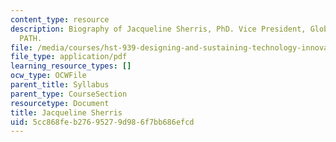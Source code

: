 ```yaml
---
content_type: resource
description: Biography of Jacqueline Sherris, PhD. Vice President, Global Programs,
  PATH.
file: /media/courses/hst-939-designing-and-sustaining-technology-innovation-for-global-health-practice-spring-2008/5cc868feb27695279d986f7bb686efcd_jacqueline_bio.pdf
file_type: application/pdf
learning_resource_types: []
ocw_type: OCWFile
parent_title: Syllabus
parent_type: CourseSection
resourcetype: Document
title: Jacqueline Sherris
uid: 5cc868fe-b276-9527-9d98-6f7bb686efcd
---
```


